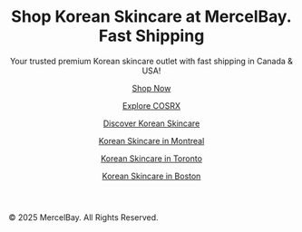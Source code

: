 <html lang="en">
  <head>
    <meta charset="UTF-8">
    <meta name="viewport" content="width=device-width, initial-scale=1.0">
    <meta name="description" content="MercelBay - Trusted Premium Korean Skincare with Fast Shipping across Canada & USA. Shop top brands like COSRX, Beauty of Joseon, and more.">
    <meta name="keywords" content="MercelBay, Korean skincare, fast shipping, COSRX, Beauty of Joseon, skincare products, skincare consultation">
    <meta name="robots" content="index, follow">
    <title>MercelBay - Trusted Premium Korean Skincare Outlet</title>
  </head>
  <body>
    <header>
      <h1>Shop Korean Skincare at MercelBay. Fast Shipping </h1>
      <p>Your trusted premium Korean skincare outlet with fast shipping in Canada & USA!</p>
      <p><a href="https://www.mercelbay.com">Shop Now</a></p>
      <p><a href="https://www.mercelbay.com/cosrx">Explore COSRX</a></p>
      <p><a href="https://www.mercelbay.com/korean-skincare">Discover Korean Skincare</a></p>
      <p><a href="https://www.mercelbay.com/korean-skincare-montreal">Korean Skincare in Montreal</a></p>
      <p><a href="https://www.mercelbay.com/korean-skincare-in-toronto">Korean Skincare in Toronto</a></p>
      <p><a href="https://www.mercelbay.com/korean-skincare-boston">Korean Skincare in Boston</a></p>
    </header>
    <footer>
      <p>&copy; 2025 MercelBay. All Rights Reserved.</p>
    </footer>
  </body>
</html>
